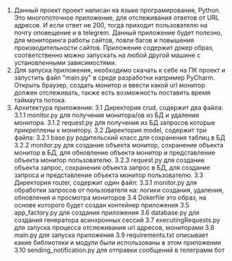 1. Данный проект проект написан на языке програмирования, Python. Это многопоточное приложение, для отслеживания ответов от URL адресов. И если ответ не 200, тогда приходит пользователю на почту оповещение и в telegrem. Данный приложение будет полезно, для мониторинга работы сайтов,
   ловли багов и повышения производительности сайтов. Приложение содержит докер образ, соответственно можно запускать на любой другой машине с установленными зависимостями.
2. Для запуска приложения, необходимо скачать к себе на ПК проект и запустить файл  "main.py" в среде разработки например PyCharm. Открыть браузер, создать монитор и ввести какой url монитор должен отслеживать, также есть возможность поставить время таймаута потока. 
3. Архитектура приложения:
3.1 Директория crud, содержит два файла:
3.1.1 monitor.py для получения монитора/ов из БД и удаления монитора.
3.1.2 request.py для получения из БД запросов которые прикреплены к монитору.
3.2 Директория model, содержит три файла:
3.2.1 base.py родительский класс для сохранения таблиц в БД
3.2.2 monitor.py  для создание объекта монитор, сохранение объекта монитор в БД, для обновление объекта монитор и представление объекта монитор пользователю.
3.2.3 request.py для создание объекта запрос, сохранения объекта запрос в БД, для создание запроса и представление объекта монитор пользователю.
3.3 Директория router, содержит один файл:
3.3.1 monitor.py для обработки запросов от пользователя на: логики создания, удаления, обновления и просмотра мониторов
3.4 Dokerfile это образ, на основе которого будет создан контейнер приложения
3.5 app_factory.py для создания приложения
3.6 database.py для создания генератора асинхронных сессий
3.7 executingRequests.py для запуска процесса отслеживания url адресов, мониторами
3.8 main.py для запуска приложения
3.9 requirements.txt описывает какие библиотеки и модули были использованы в этом приложении
3.10 sending_notification.py для отправки сообщений в телеграмм бот
   
   
  


